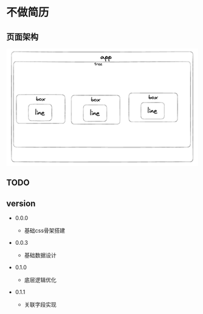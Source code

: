 # 不做简历

## 页面架构
![](./public/img/1.png)


## TODO


## version
- 0.0.0
  - 基础css骨架搭建

- 0.0.3
  - 基础数据设计

- 0.1.0
  - 底层逻辑优化

- 0.1.1
  - 关联字段实现
